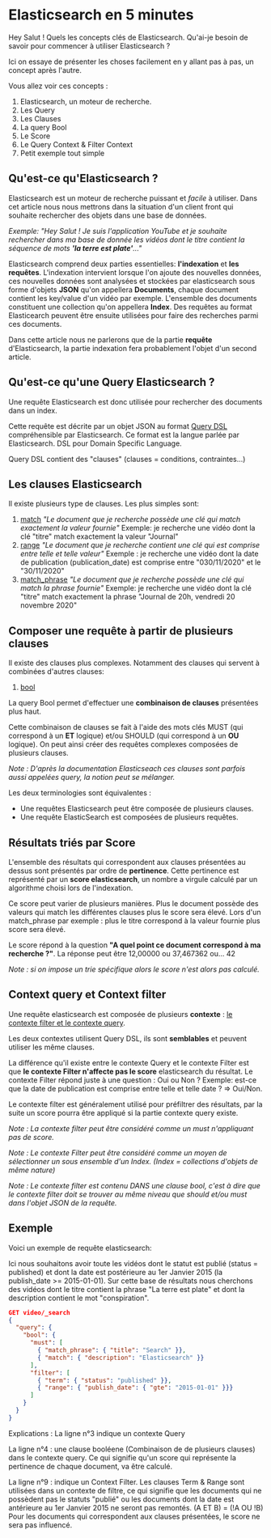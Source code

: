 # Elasticsearch en 5 minutes

Hey Salut ! Quels les concepts clés de Elasticsearch. Qu'ai-je besoin de savoir pour commencer à utiliser Elasticsearch ?

Ici on essaye de présenter les choses facilement en y allant pas à pas, un concept après l'autre.

Vous allez voir ces concepts :

1. Elasticsearch, un moteur de recherche.
2. Les Query
3. Les Clauses
4. La query Bool
5. Le Score
6. Le Query Context & Filter Context
7. Petit exemple tout simple


## Qu'est-ce qu'Elasticsearch ?

Elasticsearch est un moteur de recherche puissant et _facile_ à utiliser. Dans cet article nous nous mettrons dans la situation d'un client front qui souhaite rechercher des objets dans une base de données.

_Exemple: "Hey Salut ! Je suis l'application YouTube et je souhaite rechercher dans ma base de donnée les vidéos dont le titre contient la séquence de mots **'la terre est plate'**..."_

Elasticsearch comprend deux parties essentielles: **l'indexation** et **les requêtes**. L'indexation intervient lorsque l'on ajoute des nouvelles données, ces nouvelles données sont analysées et stockées par elasticsearch sous forme d'objets **JSON** qu'on appellera **Documents**, chaque document contient les key/value d'un vidéo par exemple. L'ensemble des documents constituent une collection qu'on appellera **Index**. Des requêtes au format Elasticearch peuvent être ensuite utilisées pour faire des recherches parmi ces documents.

Dans cette article nous ne parlerons que de la partie **requête** d'Elasticsearch, la partie indexation fera probablement l'objet d'un second article.

## Qu'est-ce qu'une Query Elasticsearch ?

Une requête Elasticsearch est donc utilisée pour rechercher des documents dans un index.

Cette requête est décrite par un objet JSON au format [Query DSL](https://www.elastic.co/guide/en/elasticsearch/reference/current/query-dsl.html "Query DSL Documentation") compréhensible par Elasticsearch. Ce format est la langue parlée par Elasticsearch. DSL pour Domain Specific Language.

Query DSL contient des "clauses" (clauses = conditions, contraintes...)

## Les clauses Elasticsearch

Il existe plusieurs type de clauses. Les plus simples sont:

1. [match](https://www.elastic.co/guide/en/elasticsearch/reference/current/query-dsl-match-query.html "Match Documentation") *"Le document que je recherche possède une clé qui match exactement la valeur fournie"*
  Exemple: je recherche une vidéo dont la clé "titre" match exactement la valeur "Journal"
2. [range](https://www.elastic.co/guide/en/elasticsearch/reference/current/query-dsl-range-query.html "Range Documentation") *"Le document que je recherche contient une clé qui est comprise entre telle et telle valeur"*
  Exemple : je recherche une vidéo dont la date de publication (publication_date) est comprise entre "030/11/2020" et le "30/11/2020"
3. [match_phrase](https://www.elastic.co/guide/en/elasticsearch/reference/current/query-dsl-match-query-phrase.html "Match_phrase Documentation") *"Le document que je recherche possède une clé qui match la phrase fournie"*
  Exemple: je recherche une vidéo dont la clé "titre" match exactement la phrase "Journal de 20h, vendredi 20 novembre 2020"

## Composer une requête à partir de plusieurs clauses

Il existe des clauses plus complexes. Notamment des clauses qui servent à combinées d'autres clauses:

1. [bool](https://www.elastic.co/guide/en/elasticsearch/reference/current/query-dsl-bool-query.html "Query Bool Documentation")

La query Bool permet d'effectuer une **combinaison de clauses** présentées plus haut.

Cette combinaison de clauses se fait à l'aide des mots clés MUST (qui correspond à un **ET** logique) et/ou SHOULD (qui correspond à un **OU** logique). On peut ainsi créer des requêtes complexes composées de plusieurs clauses.

_Note : D'après la documentation Elasticseach ces clauses sont parfois aussi appelées query, la notion peut se mélanger._

Les deux terminologies sont équivalentes :
  - Une requêtes Elasticsearch peut être composée de plusieurs clauses.
  - Une requête ElasticSearch est composées de plusieurs requêtes.

## Résultats triés par Score

L'ensemble des résultats qui correspondent aux clauses présentées au dessus sont présentés par ordre de **pertinence**. Cette pertinence est représenté par un **score elasticsearch**, un nombre a virgule calculé par un algorithme choisi lors de l'indexation.

Ce score peut varier de plusieurs manières. Plus le document possède des valeurs qui match les différentes clauses plus le score sera élevé. Lors d'un match_phrase par exemple : plus le titre correspond à la valeur fournie plus score sera élevé.

Le score répond à la question **"A quel point ce document correspond à ma recherche ?"**. La réponse peut être 12,00000 ou 37,467362 ou... 42

_Note : si on impose un trie spécifique alors le score n'est alors pas calculé._

## Context query et Context filter

Une requête elasticsearch est composée de plusieurs **contexte** : [le contexte filter et le contexte query](https://www.elastic.co/guide/en/elasticsearch/reference/current/query-filter-context.html "Context Filter & Query Documentation").

Les deux contextes utilisent Query DSL, ils sont **semblables** et peuvent utiliser les même clauses.

La différence qu'il existe entre le contexte Query et le contexte Filter est que **le contexte Filter n'affecte pas le score** elasticsearch du résultat. Le contexte Filter répond juste à une question : Oui ou Non ? Exemple: est-ce que la date de publication est comprise entre telle et telle date ? => Oui/Non.

Le contexte filter est généralement utilisé pour préfiltrer des résultats, par la suite un score pourra être appliqué si la partie contexte query existe.

_Note : La contexte filter peut être considéré comme un must n'appliquant pas de score._

_Note : Le contexte Filter peut être considéré comme un moyen de sélectionner un sous ensemble d'un Index. (Index = collections d'objets de même nature)_

_Note : Le contexte filter est contenu DANS une clause bool, c'est à dire que le contexte filter doit se trouver au même niveau que should et/ou must dans l'objet JSON de la requête._

## Exemple

Voici un exemple de requête elasticsearch:

Ici nous souhaitons avoir toute les vidéos dont le statut est publié (status = published) et dont la date est postérieure au 1er Janvier 2015 (la publish_date >= 2015-01-01). Sur cette base de résultats nous cherchons des vidéos dont le titre contient la phrase "La terre est plate" et dont la description contient le mot "conspiration".

```JSON
GET video/_search
{
  "query": {
    "bool": {
      "must": [
        { "match_phrase": { "title": "Search" }},
        { "match": { "description": "Elasticsearch" }}
      ],
      "filter": [
        { "term": { "status": "published" }},
        { "range": { "publish_date": { "gte": "2015-01-01" }}}
      ]
    }
  }
}
```

Explications :
La ligne n°3 indique un contexte Query

La ligne n°4 : une clause booléene (Combinaison de de plusieurs clauses) dans le contexte query. Ce qui signifie qu'un score qui représente la pertinence de chaque document, va être calculé.

La ligne n°9 : indique un Context Filter. Les clauses Term & Range sont utilisées dans un contexte de filtre, ce qui signifie que les documents qui ne possèdent pas le statuts "publié" ou les documents dont la date est antérieure au 1er Janvier 2015 ne seront pas remontés. (A ET B) = (!A OU !B)
Pour les documents qui correspondent aux clauses présentées, le score ne sera pas influencé.
